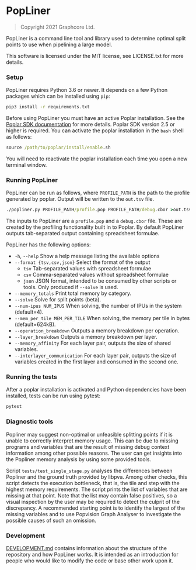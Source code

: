 # PopLiner

> Copyright 2021 Graphcore Ltd.

PopLiner is a command line tool and library used to determine optimal split points to use when
pipelining a large model.

This software is licensed under the MIT license, see LICENSE.txt for more details.

### Setup

PopLiner requires Python 3.6 or newer.  It depends on a few Python packages which can be installed
using `pip`:

```cmd
pip3 install -r requirements.txt
```

Before using PopLiner you must have an active Poplar installation.  See the
[Poplar SDK documentation](https://docs.graphcore.ai/projects/ipu-pod-getting-started/en/latest/installation.html#setting-up-the-sdk-environment)
for more details.  Poplar SDK version 2.5 or higher is required.  You can
activate the poplar installation in the `bash` shell as follows:

```cmd
source /path/to/poplar/install/enable.sh
```

You will need to reactivate the poplar installation each time you open a new terminal window.

### Running PopLiner

PopLiner can be run as follows, where `PROFILE_PATH` is the path to the profile generated by
poplar.  Output will be written to the `out.tsv` file.

```cmd
./popliner.py PROFILE_PATH/profile.pop PROFILE_PATH/debug.cbor >out.tsv
```

The inputs to PopLiner are a `profile.pop` and a `debug.cbor` file.  These are created by the
profiling functionality built in to Poplar.  By default PopLiner outputs tab-separated output
containing spreadsheet formulae.

PopLiner has the following options:

 - `-h`, `--help` Show a help message listing the available options
 - `--format {tsv,csv,json}` Select the format of the output
   - `tsv` Tab-separated values with spreadsheet formulae
   - `csv` Comma-separated values without spreadsheet formulae
   - `json` JSON format, intended to be consumed by other scripts or tools.  Only produced if `--solve` is used.
 - `--memory_totals` Print total memory by category.
 - `--solve` Solve for split points (beta).
 - `--num-ipus NUM_IPUS` When solving, the number of IPUs in the system (default=4).
 - `--mem_per_tile MEM_PER_TILE` When solving, the memory per tile in bytes (default=624kB).
 - `--operation_breakdown` Outputs a memory breakdown per operation.
 - `--layer_breakdown` Outputs a memory breakdown per layer.
 - `--memory_affinity` For each layer pair, outputs the size of shared variables.
 - `--interlayer_communication` For each layer pair, outputs the size of variables
   created in the first layer and consumed in the second one.

### Running the tests

After a poplar installation is activated and Python dependencies have been installed, tests can
be run using pytest:

```cmd
pytest
```

### Diagnostic tools

Popliner may suggest non-optimal or unfeasible splitting points if it is unable to correctly
interpret memory usage. This can be due to missing programs and variables that are the result
of missing debug context information among other possible reasons. The user can get insights
into the Popliner memory analysis by using some provided tools.

Script `tests/test_single_stage.py` analyses the differences between Popliner and the ground
truth provided by libpva. Among other checks, this script detects the execution bottleneck,
that is, the tile and step with the highest memory requirements. The script prints the list
of variables that are missing at that point. Note that the list may contain false positives,
so a visual inspection by the user may be required to detect the culprit of the discrepancy.
A recommended starting point is to identify the largest of the missing variables and to use
Popvision Graph Analyser to investigate the possible causes of such an omission.

### Development

[DEVELOPMENT.md](DEVELOPMENT.md) contains information about the structure of the repository and
how PopLiner works.  It is intended as an introduction for people who would like to modify the
code or base other work upon it.
